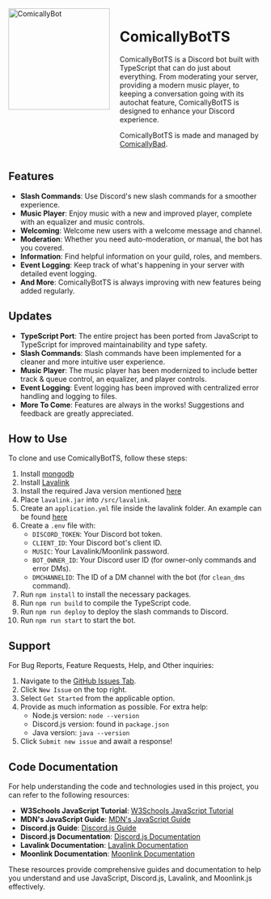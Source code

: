 <div style="display: flex; align-items: flex-start;">
<img src="https://i.imgur.com/99mnwjg.png" alt="ComicallyBot" width="200" style="margin-right: 20px;">

<div>

# ComicallyBotTS

ComicallyBotTS is a Discord bot built with TypeScript that can do just about everything. From moderating your server, providing a modern music player, to keeping a conversation going with its autochat feature, ComicallyBotTS is designed to enhance your Discord experience.

ComicallyBotTS is made and managed by [ComicallyBad](https://github.com/comicallybad).

</div>
</div>

## Features

- **Slash Commands**: Use Discord's new slash commands for a smoother experience.
- **Music Player**: Enjoy music with a new and improved player, complete with an equalizer and music controls.
- **Welcoming**: Welcome new users with a welcome message and channel.
- **Moderation**: Whether you need auto-moderation, or manual, the bot has you covered.
- **Information**: Find helpful information on your guild, roles, and members.
- **Event Logging**: Keep track of what's happening in your server with detailed event logging.
- **And More**: ComicallyBotTS is always improving with new features being added regularly.

## Updates

- **TypeScript Port**: The entire project has been ported from JavaScript to TypeScript for improved maintainability and type safety.
- **Slash Commands**: Slash commands have been implemented for a cleaner and more intuitive user experience.
- **Music Player**: The music player has been modernized to include better track & queue control, an equalizer, and player controls.
- **Event Logging**: Event logging has been improved with centralized error handling and logging to files.
- **More To Come**: Features are always in the works! Suggestions and feedback are greatly appreciated.

## How to Use

To clone and use ComicallyBotTS, follow these steps:

1. Install [mongodb](https://www.mongodb.com/try/download/community)
2. Install [Lavalink](https://github.com/lavalink-devs/Lavalink/releases/)
3. Install the required Java version mentioned [here](https://github.com/lavalink-devs/Lavalink#requirements)
4. Place `lavalink.jar` into `/src/lavalink`.
5. Create an `application.yml` file inside the lavalink folder. An example can be found [here](https://github.com/lavalink-devs/Lavalink/blob/master/LavalinkServer/application.yml.example)
6. Create a `.env` file with:
    - `DISCORD_TOKEN`: Your Discord bot token.
    - `CLIENT_ID`: Your Discord bot's client ID.
    - `MUSIC`: Your Lavalink/Moonlink password.
    - `BOT_OWNER_ID`: Your Discord user ID (for owner-only commands and error DMs).
    - `DMCHANNELID`: The ID of a DM channel with the bot (for `clean_dms` command).
7. Run `npm install` to install the necessary packages.
8. Run `npm run build` to compile the TypeScript code.
9. Run `npm run deploy` to deploy the slash commands to Discord.
10. Run `npm run start` to start the bot.

## Support

For Bug Reports, Feature Requests, Help, and Other inquiries: 

1. Navigate to the [GitHub Issues Tab](https://github.com/comicallybad/ComicallyBot/issues). 
2. Click `New Issue` on the top right.
3. Select `Get Started` from the applicable option.
4. Provide as much information as possible. For extra help:
    - Node.js version: `node --version`
    - Discord.js version: found in `package.json`
    - Java version: `java --version`
5. Click `Submit new issue` and await a response!

## Code Documentation

For help understanding the code and technologies used in this project, you can refer to the following resources:

- **W3Schools JavaScript Tutorial**: [W3Schools JavaScript Tutorial](https://www.w3schools.com/js/default.asp)
- **MDN's JavaScript Guide**: [MDN's JavaScript Guide](https://developer.mozilla.org/en-US/docs/Web/JavaScript/Guide/Introduction)
- **Discord.js Guide**: [Discord.js Guide](https://discordjs.guide/#before-you-begin)
- **Discord.js Documentation**: [Discord.js Documentation](https://discord.js.org)
- **Lavalink Documentation**: [Lavalink Documentation](https://github.com/lavalink-devs/Lavalink?tab=readme-ov-file#lavalink)
- **Moonlink Documentation**: [Moonlink Documentation](https://moonlink.js.org/introduction)

These resources provide comprehensive guides and documentation to help you understand and use JavaScript, Discord.js, Lavalink, and Moonlink.js effectively.
